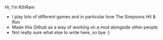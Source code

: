Hi, I’m KthRam

- I play lots of different games and in particular love The Simpsons Hit & Run
- Made this Github as a way of working on a mod alongside other people
- Not really sure what else to write here, so bye :)
